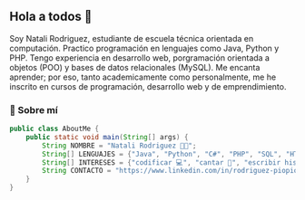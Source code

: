 ## Hola a todos 👋
Soy Natali Rodriguez, estudiante de escuela técnica orientada en computación. Practico programación en lenguajes como Java, Python y PHP. Tengo experiencia en desarrollo web, porgramación orientada a objetos (POO) y bases de datos relacionales (MySQL). Me encanta aprender; por eso, tanto academicamente como personalmente, me he inscrito en cursos de programación, desarrollo web y de emprendimiento.

### 🚀 Sobre mí
```java
public class AboutMe {
    public static void main(String[] args) {
        String NOMBRE = "Natali Rodriguez 👩🏻";
        String[] LENGUAJES = {"Java", "Python", "C#", "PHP", "SQL", "HTML", "CSS"};
        String[] INTERESES = {"codificar 💻", "cantar 🎤", "escribir historias 📝", "dibujar 🖌️" };
        String CONTACTO = "https://www.linkedin.com/in/rodriguez-piopio";
    }
}
